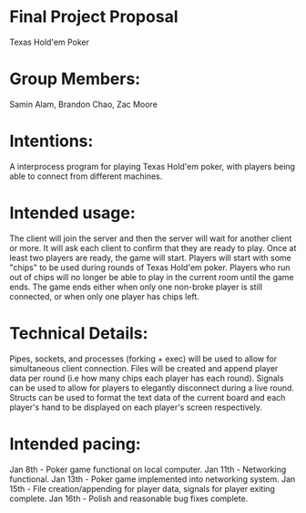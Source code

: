 # Final Project Proposal
Texas Hold'em Poker

# Group Members:
Samin Alam, Brandon Chao, Zac Moore
       
# Intentions:
A interprocess program for playing Texas Hold'em poker, with players being able to connect from different machines.
    
# Intended usage:
The client will join the server and then the server will wait for another client or more. It will ask each client to confirm that they are ready to play. Once at least two players are ready, the game will start. Players will start with some "chips" to be used during rounds of Texas Hold'em poker. Players who run out of chips will no longer be able to play in the current room until the game ends. The game ends either when only one non-broke player is still connected, or when only one player has chips left.
  
# Technical Details:
Pipes, sockets, and processes (forking + exec) will be used to allow for simultaneous client connection.
Files will be created and append player data per round (i.e how many chips each player has each round).
Signals can be used to allow for players to elegantly disconnect during a live round.
Structs can be used to format the text data of the current board and each player's hand to be displayed on each player's screen respectively.

# Intended pacing:
Jan 8th - Poker game functional on local computer.
Jan 11th - Networking functional.
Jan 13th - Poker game implemented into networking system.
Jan 15th - File creation/appending for player data, signals for player exiting complete.
Jan 16th - Polish and reasonable bug fixes complete.
